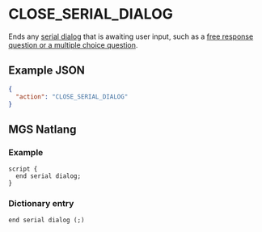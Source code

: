 # CLOSE_SERIAL_DIALOG

Ends any [serial dialog](../serial_dialogs) that is awaiting user input, such as a [free response question or a multiple choice question](../serial-dialog#options).

## Example JSON

```json
{
  "action": "CLOSE_SERIAL_DIALOG"
}
```

## MGS Natlang

### Example

```mgs
script {
  end serial dialog;
}
```

### Dictionary entry

```
end serial dialog (;)
```
